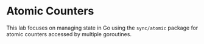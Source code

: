 # Atomic Counters

This lab focuses on managing state in Go using the `sync/atomic` package for atomic counters accessed by multiple goroutines.
